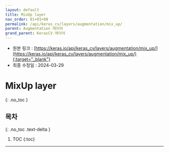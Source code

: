 ```yaml
---
layout: default
title: MixUp layer
nav_order: 01+01+08
permalink: /api/keras_cv/layers/augmentation/mix_up/
parent: Augmentation 레이어
grand_parent: KerasCV 레이어
---
```


* 원본 링크 : [https://keras.io/api/keras_cv/layers/augmentation/mix_up/](https://keras.io/api/keras_cv/layers/augmentation/mix_up/){:target="_blank"}
* 최종 수정일 : 2024-03-29

# MixUp layer
{: .no_toc }

## 목차
{: .no_toc .text-delta }

1. TOC
{:toc}

---
